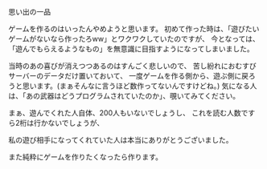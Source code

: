 思い出の一品



ゲームを作るのはいったんやめようと思います。
初めて作った時は、「遊びたいゲームがないなら作ったろww」とワクワクしていたのですが、
今となっては、「遊んでもらえるようなもの」を無意識に目指すようになってしまいました。

当時のあの喜びが消えつつあるのはすんごく悲しいので、
苦し紛れにおむすびサーバーのデータだけ置いておいて、
一度ゲームを作る側から、遊ぶ側に戻ろうと思います。(まぁそんなに言うほど数作ってないんですけどね。)
気になる人は、「あの武器はどうプログラムされていたのか」、覗いてみてください。

まぁ、遊んでくれた人自体、200人もいないでしょうし、
これを読む人数ですら2桁は行かないでしょうが、

私の遊び相手になってくれていた人は本当にありがとうございました。


また純粋にゲームを作りたくなったら作ります。
